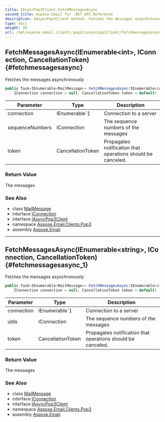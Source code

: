 ```yaml
---
title: IAsyncPop3Client.FetchMessagesAsync
second_title: Aspose.Email for .NET API Reference
description: IAsyncPop3Client method. Fetches the messages asynchronously
type: docs
weight: 50
url: /net/aspose.email.clients.pop3/iasyncpop3client/fetchmessagesasync/
---
```

## FetchMessagesAsync(IEnumerable&lt;int&gt;, IConnection, CancellationToken) {#fetchmessagesasync}

Fetches the messages asynchronously

```csharp
public Task<IEnumerable<MailMessage>> FetchMessagesAsync(IEnumerable<int> sequenceNumbers, 
    IConnection connection = null, CancellationToken token = default)
```

| Parameter | Type | Description |
| --- | --- | --- |
| connection | IEnumerable`1 | Connection to a server |
| sequenceNumbers | IConnection | The sequence numbers of the messages |
| token | CancellationToken | Propagates notification that operations should be canceled. |

### Return Value

The messages

### See Also

* class [MailMessage](../../../aspose.email/mailmessage/)
* interface [IConnection](../../../aspose.email.clients/iconnection/)
* interface [IAsyncPop3Client](../)
* namespace [Aspose.Email.Clients.Pop3](../../iasyncpop3client/)
* assembly [Aspose.Email](../../../)

---

## FetchMessagesAsync(IEnumerable&lt;string&gt;, IConnection, CancellationToken) {#fetchmessagesasync_1}

Fetches the messages asynchronously

```csharp
public Task<IEnumerable<MailMessage>> FetchMessagesAsync(IEnumerable<string> uIds, 
    IConnection connection = null, CancellationToken token = default)
```

| Parameter | Type | Description |
| --- | --- | --- |
| connection | IEnumerable`1 | Connection to a server |
| uIds | IConnection | The sequence numbers of the messages |
| token | CancellationToken | Propagates notification that operations should be canceled. |

### Return Value

The messages

### See Also

* class [MailMessage](../../../aspose.email/mailmessage/)
* interface [IConnection](../../../aspose.email.clients/iconnection/)
* interface [IAsyncPop3Client](../)
* namespace [Aspose.Email.Clients.Pop3](../../iasyncpop3client/)
* assembly [Aspose.Email](../../../)



